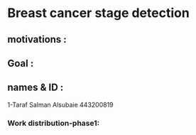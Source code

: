 # Breast cancer stage detection
## motivations :

## Goal :


## names & ID : 

1-Taraf Salman Alsubaie 443200819

### Work distribution-phase1:
